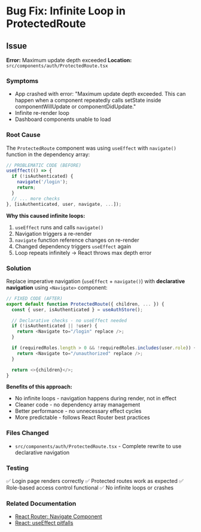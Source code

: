 # Bug Fix: Infinite Loop in ProtectedRoute

## Issue
**Error:** Maximum update depth exceeded
**Location:** `src/components/auth/ProtectedRoute.tsx`

### Symptoms
- App crashed with error: "Maximum update depth exceeded. This can happen when a component repeatedly calls setState inside componentWillUpdate or componentDidUpdate."
- Infinite re-render loop
- Dashboard components unable to load

### Root Cause
The `ProtectedRoute` component was using `useEffect` with `navigate()` function in the dependency array:

```typescript
// PROBLEMATIC CODE (BEFORE)
useEffect(() => {
  if (!isAuthenticated) {
    navigate('/login');
    return;
  }
  // ... more checks
}, [isAuthenticated, user, navigate, ...]);
```

**Why this caused infinite loops:**
1. `useEffect` runs and calls `navigate()`
2. Navigation triggers a re-render
3. `navigate` function reference changes on re-render
4. Changed dependency triggers `useEffect` again
5. Loop repeats infinitely → React throws max depth error

### Solution
Replace imperative navigation (`useEffect` + `navigate()`) with **declarative navigation** using `<Navigate>` component:

```typescript
// FIXED CODE (AFTER)
export default function ProtectedRoute({ children, ... }) {
  const { user, isAuthenticated } = useAuthStore();

  // Declarative checks - no useEffect needed
  if (!isAuthenticated || !user) {
    return <Navigate to="/login" replace />;
  }

  if (requiredRoles.length > 0 && !requiredRoles.includes(user.role)) {
    return <Navigate to="/unauthorized" replace />;
  }

  return <>{children}</>;
}
```

**Benefits of this approach:**
- No infinite loops - navigation happens during render, not in effect
- Cleaner code - no dependency array management
- Better performance - no unnecessary effect cycles
- More predictable - follows React Router best practices

### Files Changed
- `src/components/auth/ProtectedRoute.tsx` - Complete rewrite to use declarative navigation

### Testing
✅ Login page renders correctly
✅ Protected routes work as expected
✅ Role-based access control functional
✅ No infinite loops or crashes

### Related Documentation
- [React Router: Navigate Component](https://reactrouter.com/en/main/components/navigate)
- [React: useEffect pitfalls](https://react.dev/reference/react/useEffect#my-effect-runs-in-an-infinite-cycle)
